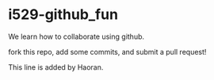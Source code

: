 # i529-github_fun

We learn how to collaborate using github.

fork this repo, add some commits, and submit a pull request!


This line is added by Haoran.
